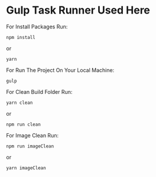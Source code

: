 # Gulp Task Runner Used Here

For Install Packages Run:

```
npm install
```

or

```
yarn
```

For Run The Project On Your Local Machine:

```
gulp
```

For Clean Build Folder Run:

```
yarn clean
```

or

```
npm run clean
```

For Image Clean Run:

```
npm run imageClean
```

or

```
yarn imageClean
```
